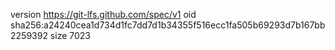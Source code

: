 version https://git-lfs.github.com/spec/v1
oid sha256:a24240cea1d734d1fc7dd7d1b34355f516ecc1fa505b69293d7b167bb2259392
size 7023
